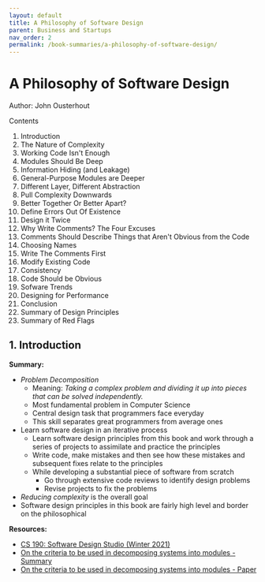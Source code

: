 ```yaml
---
layout: default
title: A Philosophy of Software Design
parent: Business and Startups
nav_order: 2
permalink: /book-summaries/a-philosophy-of-software-design/
---
```


# A Philosophy of Software Design

Author: John Ousterhout

Contents
1. Introduction
2. The Nature of Complexity
3. Working Code Isn't Enough
4. Modules Should Be Deep
5. Information Hiding (and Leakage)
6. General-Purpose Modules are Deeper
7. Different Layer, Different Abstraction
8. Pull Complexity Downwards
9. Better Together Or Better Apart?
10. Define Errors Out Of Existence
11. Design it Twice
12. Why Write Comments? The Four Excuses
13. Comments Should Describe Things that Aren't Obvious from the Code
14. Choosing Names
15. Write The Comments First
16. Modify Existing Code
17. Consistency
18. Code Should be Obvious
19. Sofware Trends
20. Designing for Performance
21. Conclusion
22. Summary of Design Principles
23. Summary of Red Flags

## 1. Introduction

**Summary:**
- *Problem Decomposition*
    - Meaning: *Taking a complex problem and dividing it up into pieces that can be solved independently.*
    - Most fundamental problem in Computer Science
    - Central design task that programmers face everyday
    - This skill separates great programmers from average ones
- Learn software design in an iterative process
    - Learn software design principles from this book and work through a series of projects to assimilate and practice the principles
    - Write code, make mistakes and then see how these mistakes and subsequent fixes relate to the principles
    - While developing a substantial piece of software from scratch
        - Go through extensive code reviews to identify design problems
        - Revise projects to fix the problems
- *Reducing complexity* is the overall goal
- Software design principles in this book are fairly high level and border on the philosophical

**Resources:**
- [CS 190: Software Design Studio (Winter 2021)](https://web.stanford.edu/~ouster/cgi-bin/cs190-winter21/index.php)
- [On the criteria to be used in decomposing systems into modules - Summary](https://blog.acolyer.org/2016/09/05/on-the-criteria-to-be-used-in-decomposing-systems-into-modules/)
- [On the criteria to be used in decomposing systems into modules - Paper]()